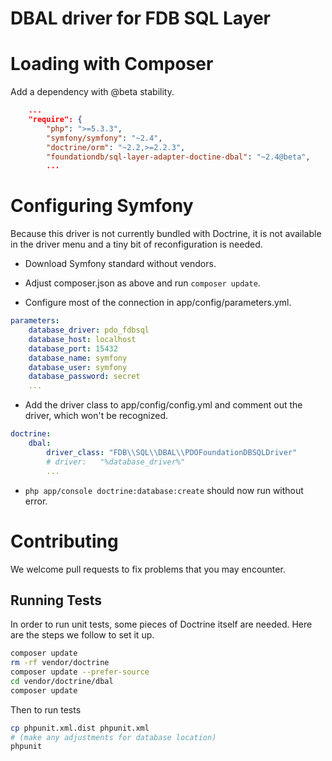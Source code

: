 DBAL driver for FDB SQL Layer
=============================

# Loading with Composer #

Add a dependency with @beta stability.

```json
    ...
    "require": {
        "php": ">=5.3.3",
        "symfony/symfony": "~2.4",
        "doctrine/orm": "~2.2,>=2.2.3",
        "foundationdb/sql-layer-adapter-doctine-dbal": "~2.4@beta",
        ...
```

# Configuring Symfony #

Because this driver is not currently bundled with Doctrine, it is not available in
the driver menu and a tiny bit of reconfiguration is needed.

* Download Symfony standard without vendors.

* Adjust composer.json as above and run ```composer update```.

* Configure most of the connection in app/config/parameters.yml.

```yaml
parameters:
    database_driver: pdo_fdbsql
    database_host: localhost
    database_port: 15432
    database_name: symfony
    database_user: symfony
    database_password: secret
    ...
```

* Add the driver class to app/config/config.yml and comment out the driver, which
  won't be recognized.

```yaml
doctrine:
    dbal:
        driver_class: "FDB\\SQL\\DBAL\\PDOFoundationDBSQLDriver"
        # driver:   "%database_driver%"
        ...
```

* ```php app/console doctrine:database:create``` should now run without error.

# Contributing #

We welcome pull requests to fix problems that you may encounter.

## Running Tests ##

In order to run unit tests, some pieces of Doctrine itself are needed. Here are the
steps we follow to set it up.

```bash
composer update
rm -rf vendor/doctrine
composer update --prefer-source
cd vendor/doctrine/dbal
composer update
```

Then to run tests
```bash
cp phpunit.xml.dist phpunit.xml
# (make any adjustments for database location)
phpunit
```
